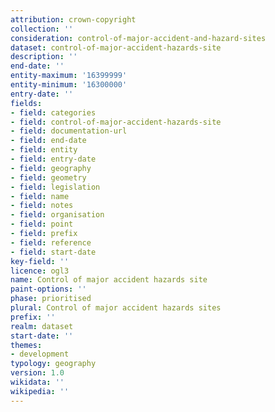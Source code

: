 ```yaml
---
attribution: crown-copyright
collection: ''
consideration: control-of-major-accident-and-hazard-sites
dataset: control-of-major-accident-hazards-site
description: ''
end-date: ''
entity-maximum: '16399999'
entity-minimum: '16300000'
entry-date: ''
fields:
- field: categories
- field: control-of-major-accident-hazards-site
- field: documentation-url
- field: end-date
- field: entity
- field: entry-date
- field: geography
- field: geometry
- field: legislation
- field: name
- field: notes
- field: organisation
- field: point
- field: prefix
- field: reference
- field: start-date
key-field: ''
licence: ogl3
name: Control of major accident hazards site
paint-options: ''
phase: prioritised
plural: Control of major accident hazards sites
prefix: ''
realm: dataset
start-date: ''
themes:
- development
typology: geography
version: 1.0
wikidata: ''
wikipedia: ''
---
```

